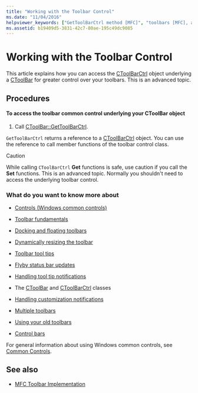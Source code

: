 ```yaml
---
title: "Working with the Toolbar Control"
ms.date: "11/04/2016"
helpviewer_keywords: ["GetToolBarCtrl method [MFC]", "toolbars [MFC], accessing common control", "CToolBarCtrl class [MFC], accessing toolbar", "toolbar controls [MFC], accessing"]
ms.assetid: b19409d5-3831-42c7-80ae-195c49dc9085
---
```

# Working with the Toolbar Control

This article explains how you can access the [CToolBarCtrl](../mfc/reference/ctoolbarctrl-class.md) object underlying a [CToolBar](../mfc/reference/ctoolbar-class.md) for greater control over your toolbars. This is an advanced topic.

## Procedures

#### To access the toolbar common control underlying your CToolBar object

1. Call [CToolBar::GetToolBarCtrl](../mfc/reference/ctoolbar-class.md#gettoolbarctrl).

`GetToolBarCtrl` returns a reference to a [CToolBarCtrl](../mfc/reference/ctoolbarctrl-class.md) object. You can use the reference to call member functions of the toolbar control class.

> [!CAUTION]
>  While calling `CToolBarCtrl` **Get** functions is safe, use caution if you call the **Set** functions. This is an advanced topic. Normally you shouldn't need to access the underlying toolbar control.

### What do you want to know more about

- [Controls (Windows common controls)](../mfc/controls-mfc.md)

- [Toolbar fundamentals](../mfc/toolbar-fundamentals.md)

- [Docking and floating toolbars](../mfc/docking-and-floating-toolbars.md)

- [Dynamically resizing the toolbar](../mfc/docking-and-floating-toolbars.md)

- [Toolbar tool tips](../mfc/toolbar-tool-tips.md)

- [Flyby status bar updates](../mfc/toolbar-tool-tips.md)

- [Handling tool tip notifications](../mfc/handling-tool-tip-notifications.md)

- The [CToolBar](../mfc/reference/ctoolbar-class.md) and [CToolBarCtrl](../mfc/reference/ctoolbarctrl-class.md) classes

- [Handling customization notifications](../mfc/handling-customization-notifications.md)

- [Multiple toolbars](../mfc/toolbar-fundamentals.md)

- [Using your old toolbars](../mfc/using-your-old-toolbars.md)

- [Control bars](../mfc/control-bars.md)

For general information about using Windows common controls, see [Common Controls](/windows/desktop/Controls/common-controls-intro).

## See also

- [MFC Toolbar Implementation](../mfc/mfc-toolbar-implementation.md)
